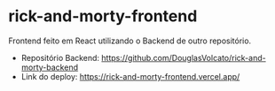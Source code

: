 # rick-and-morty-frontend

Frontend feito em React utilizando o Backend de outro repositório.
- Repositório Backend: https://github.com/DouglasVolcato/rick-and-morty-backend
- Link do deploy: https://rick-and-morty-frontend.vercel.app/
